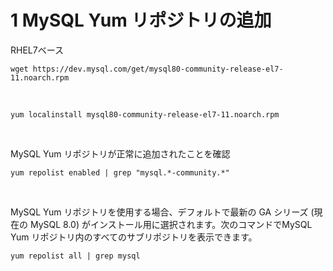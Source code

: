 # 1 MySQL Yum リポジトリの追加


RHEL7ベース

```
wget https://dev.mysql.com/get/mysql80-community-release-el7-11.noarch.rpm
```

<br>

```
yum localinstall mysql80-community-release-el7-11.noarch.rpm
```

<br>

MySQL Yum リポジトリが正常に追加されたことを確認

```
yum repolist enabled | grep "mysql.*-community.*"
```

<br>

MySQL Yum リポジトリを使用する場合、デフォルトで最新の GA シリーズ (現在の MySQL 8.0) がインストール用に選択されます。次のコマンドでMySQL Yum リポジトリ内のすべてのサブリポジトリを表示できます。


```
yum repolist all | grep mysql
```

